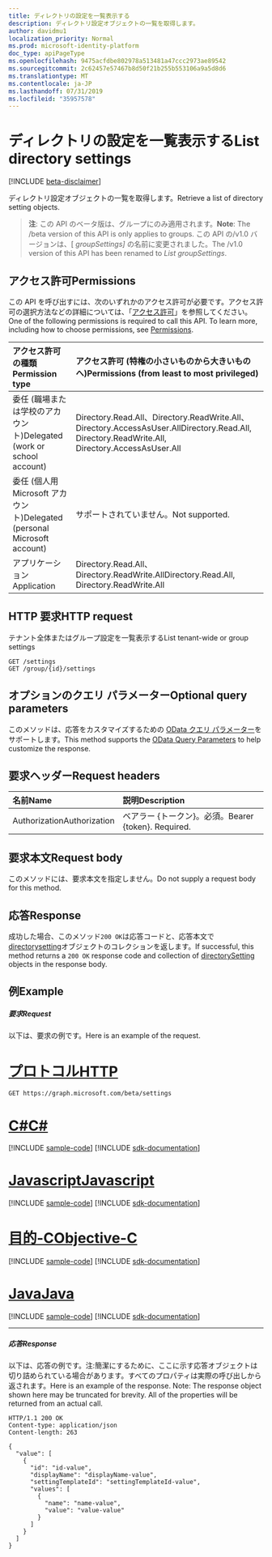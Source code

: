 ```yaml
---
title: ディレクトリの設定を一覧表示する
description: ディレクトリ設定オブジェクトの一覧を取得します。
author: davidmu1
localization_priority: Normal
ms.prod: microsoft-identity-platform
doc_type: apiPageType
ms.openlocfilehash: 9475acfdbe802978a513481a47ccc2973ae89542
ms.sourcegitcommit: 2c62457e57467b8d50f21b255b553106a9a5d8d6
ms.translationtype: MT
ms.contentlocale: ja-JP
ms.lasthandoff: 07/31/2019
ms.locfileid: "35957578"
---
```

# <a name="list-directory-settings"></a><span data-ttu-id="fdd8d-103">ディレクトリの設定を一覧表示する</span><span class="sxs-lookup"><span data-stu-id="fdd8d-103">List directory settings</span></span>

[!INCLUDE [beta-disclaimer](../../includes/beta-disclaimer.md)]

<span data-ttu-id="fdd8d-104">ディレクトリ設定オブジェクトの一覧を取得します。</span><span class="sxs-lookup"><span data-stu-id="fdd8d-104">Retrieve a list of directory setting objects.</span></span>

> <span data-ttu-id="fdd8d-105">**注**: この API のベータ版は、グループにのみ適用されます。</span><span class="sxs-lookup"><span data-stu-id="fdd8d-105">**Note**: The /beta version of this API is only applies to groups.</span></span> <span data-ttu-id="fdd8d-106">この API の/v1.0 バージョンは、[ *groupSettings]* の名前に変更されました。</span><span class="sxs-lookup"><span data-stu-id="fdd8d-106">The /v1.0 version of this API has been renamed to *List groupSettings*.</span></span>

## <a name="permissions"></a><span data-ttu-id="fdd8d-107">アクセス許可</span><span class="sxs-lookup"><span data-stu-id="fdd8d-107">Permissions</span></span>
<span data-ttu-id="fdd8d-p102">この API を呼び出すには、次のいずれかのアクセス許可が必要です。アクセス許可の選択方法などの詳細については、「[アクセス許可](/graph/permissions-reference)」を参照してください。</span><span class="sxs-lookup"><span data-stu-id="fdd8d-p102">One of the following permissions is required to call this API. To learn more, including how to choose permissions, see [Permissions](/graph/permissions-reference).</span></span>

|<span data-ttu-id="fdd8d-110">アクセス許可の種類</span><span class="sxs-lookup"><span data-stu-id="fdd8d-110">Permission type</span></span>      | <span data-ttu-id="fdd8d-111">アクセス許可 (特権の小さいものから大きいものへ)</span><span class="sxs-lookup"><span data-stu-id="fdd8d-111">Permissions (from least to most privileged)</span></span>              |
|:--------------------|:---------------------------------------------------------|
|<span data-ttu-id="fdd8d-112">委任 (職場または学校のアカウント)</span><span class="sxs-lookup"><span data-stu-id="fdd8d-112">Delegated (work or school account)</span></span> | <span data-ttu-id="fdd8d-113">Directory.Read.All、Directory.ReadWrite.All、Directory.AccessAsUser.All</span><span class="sxs-lookup"><span data-stu-id="fdd8d-113">Directory.Read.All, Directory.ReadWrite.All, Directory.AccessAsUser.All</span></span>    |
|<span data-ttu-id="fdd8d-114">委任 (個人用 Microsoft アカウント)</span><span class="sxs-lookup"><span data-stu-id="fdd8d-114">Delegated (personal Microsoft account)</span></span> | <span data-ttu-id="fdd8d-115">サポートされていません。</span><span class="sxs-lookup"><span data-stu-id="fdd8d-115">Not supported.</span></span>    |
|<span data-ttu-id="fdd8d-116">アプリケーション</span><span class="sxs-lookup"><span data-stu-id="fdd8d-116">Application</span></span> | <span data-ttu-id="fdd8d-117">Directory.Read.All、Directory.ReadWrite.All</span><span class="sxs-lookup"><span data-stu-id="fdd8d-117">Directory.Read.All, Directory.ReadWrite.All</span></span> |

## <a name="http-request"></a><span data-ttu-id="fdd8d-118">HTTP 要求</span><span class="sxs-lookup"><span data-stu-id="fdd8d-118">HTTP request</span></span>
<!-- { "blockType": "ignored" } -->
<span data-ttu-id="fdd8d-119">テナント全体またはグループ設定を一覧表示する</span><span class="sxs-lookup"><span data-stu-id="fdd8d-119">List tenant-wide or group settings</span></span>
```http
GET /settings
GET /group/{id}/settings
```
## <a name="optional-query-parameters"></a><span data-ttu-id="fdd8d-120">オプションのクエリ パラメーター</span><span class="sxs-lookup"><span data-stu-id="fdd8d-120">Optional query parameters</span></span>
<span data-ttu-id="fdd8d-121">このメソッドは、応答をカスタマイズするための [OData クエリ パラメーター](https://developer.microsoft.com/graph/docs/concepts/query_parameters)をサポートします。</span><span class="sxs-lookup"><span data-stu-id="fdd8d-121">This method supports the [OData Query Parameters](https://developer.microsoft.com/graph/docs/concepts/query_parameters) to help customize the response.</span></span>

## <a name="request-headers"></a><span data-ttu-id="fdd8d-122">要求ヘッダー</span><span class="sxs-lookup"><span data-stu-id="fdd8d-122">Request headers</span></span>
| <span data-ttu-id="fdd8d-123">名前</span><span class="sxs-lookup"><span data-stu-id="fdd8d-123">Name</span></span>      |<span data-ttu-id="fdd8d-124">説明</span><span class="sxs-lookup"><span data-stu-id="fdd8d-124">Description</span></span>|
|:----------|:----------|
| <span data-ttu-id="fdd8d-125">Authorization</span><span class="sxs-lookup"><span data-stu-id="fdd8d-125">Authorization</span></span>  | <span data-ttu-id="fdd8d-p103">ベアラー {トークン}。必須。</span><span class="sxs-lookup"><span data-stu-id="fdd8d-p103">Bearer {token}. Required.</span></span>|

## <a name="request-body"></a><span data-ttu-id="fdd8d-128">要求本文</span><span class="sxs-lookup"><span data-stu-id="fdd8d-128">Request body</span></span>
<span data-ttu-id="fdd8d-129">このメソッドには、要求本文を指定しません。</span><span class="sxs-lookup"><span data-stu-id="fdd8d-129">Do not supply a request body for this method.</span></span>

## <a name="response"></a><span data-ttu-id="fdd8d-130">応答</span><span class="sxs-lookup"><span data-stu-id="fdd8d-130">Response</span></span>

<span data-ttu-id="fdd8d-131">成功した場合、このメソッド`200 OK`は応答コードと、応答本文で[directorysetting](../resources/directorysetting.md)オブジェクトのコレクションを返します。</span><span class="sxs-lookup"><span data-stu-id="fdd8d-131">If successful, this method returns a `200 OK` response code and collection of [directorySetting](../resources/directorysetting.md) objects in the response body.</span></span>
## <a name="example"></a><span data-ttu-id="fdd8d-132">例</span><span class="sxs-lookup"><span data-stu-id="fdd8d-132">Example</span></span>
##### <a name="request"></a><span data-ttu-id="fdd8d-133">要求</span><span class="sxs-lookup"><span data-stu-id="fdd8d-133">Request</span></span>
<span data-ttu-id="fdd8d-134">以下は、要求の例です。</span><span class="sxs-lookup"><span data-stu-id="fdd8d-134">Here is an example of the request.</span></span>

# <a name="httptabhttp"></a>[<span data-ttu-id="fdd8d-135">プロトコル</span><span class="sxs-lookup"><span data-stu-id="fdd8d-135">HTTP</span></span>](#tab/http)
<!-- {
  "blockType": "request",
  "name": "get_settings"
}-->
```http
GET https://graph.microsoft.com/beta/settings
```
# <a name="ctabcsharp"></a>[<span data-ttu-id="fdd8d-136">C#</span><span class="sxs-lookup"><span data-stu-id="fdd8d-136">C#</span></span>](#tab/csharp)
[!INCLUDE [sample-code](../includes/snippets/csharp/get-settings-csharp-snippets.md)]
[!INCLUDE [sdk-documentation](../includes/snippets/snippets-sdk-documentation-link.md)]

# <a name="javascripttabjavascript"></a>[<span data-ttu-id="fdd8d-137">Javascript</span><span class="sxs-lookup"><span data-stu-id="fdd8d-137">Javascript</span></span>](#tab/javascript)
[!INCLUDE [sample-code](../includes/snippets/javascript/get-settings-javascript-snippets.md)]
[!INCLUDE [sdk-documentation](../includes/snippets/snippets-sdk-documentation-link.md)]

# <a name="objective-ctabobjc"></a>[<span data-ttu-id="fdd8d-138">目的-C</span><span class="sxs-lookup"><span data-stu-id="fdd8d-138">Objective-C</span></span>](#tab/objc)
[!INCLUDE [sample-code](../includes/snippets/objc/get-settings-objc-snippets.md)]
[!INCLUDE [sdk-documentation](../includes/snippets/snippets-sdk-documentation-link.md)]

# <a name="javatabjava"></a>[<span data-ttu-id="fdd8d-139">Java</span><span class="sxs-lookup"><span data-stu-id="fdd8d-139">Java</span></span>](#tab/java)
[!INCLUDE [sample-code](../includes/snippets/java/get-settings-java-snippets.md)]
[!INCLUDE [sdk-documentation](../includes/snippets/snippets-sdk-documentation-link.md)]

---

##### <a name="response"></a><span data-ttu-id="fdd8d-140">応答</span><span class="sxs-lookup"><span data-stu-id="fdd8d-140">Response</span></span>
<span data-ttu-id="fdd8d-p104">以下は、応答の例です。注:簡潔にするために、ここに示す応答オブジェクトは切り詰められている場合があります。すべてのプロパティは実際の呼び出しから返されます。</span><span class="sxs-lookup"><span data-stu-id="fdd8d-p104">Here is an example of the response. Note: The response object shown here may be truncated for brevity. All of the properties will be returned from an actual call.</span></span>
<!-- {
  "blockType": "response",
  "truncated": true,
  "@odata.type": "microsoft.graph.directorySetting",
  "isCollection": true
} -->
```http
HTTP/1.1 200 OK
Content-type: application/json
Content-length: 263

{
  "value": [
    {
      "id": "id-value",
      "displayName": "displayName-value",
      "settingTemplateId": "settingTemplateId-value",
      "values": [
        {
          "name": "name-value",
          "value": "value-value"
        }
      ]
    }
  ]
}
```

<!-- uuid: 8fcb5dbc-d5aa-4681-8e31-b001d5168d79
2015-10-25 14:57:30 UTC -->
<!--
{
  "type": "#page.annotation",
  "description": "List settings",
  "keywords": "",
  "section": "documentation",
  "tocPath": "",
  "suppressions": [
  ]
}
-->
